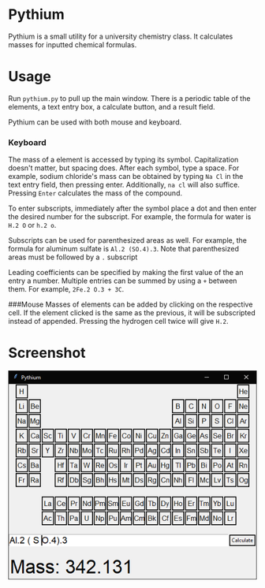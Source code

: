 # Pythium

Pythium is a small utility for a university chemistry class.
It calculates masses for inputted chemical formulas.

# Usage

Run `pythium.py` to pull up the main window. There is a 
periodic table of the elements, a text entry box, a calculate
button, and a result field.

Pythium can be used with both mouse and keyboard.

### Keyboard
The mass of a element is accessed by typing its symbol.
Capitalization doesn't matter, but spacing does. After each
symbol, type a space. For example, sodium chloride's mass can
be obtained by typing `Na Cl` in the text entry field, then
pressing enter. Additionally, `na cl` will also suffice.
Pressing `Enter` calculates the mass of the compound.

To enter subscripts, immediately after the symbol place a dot
and then enter the desired number for the subscript. For 
example, the formula for water is `H.2 O` or `h.2 o`.

Subscripts can be used for parenthesized areas as well. For
example, the formula for aluminum sulfate is `Al.2 (SO.4).3`.
Note that parenthesized areas must be followed by a `.` subscript

Leading coefficients can be specified by making the first value
of the an entry a number. Multiple entries can be summed by using
a `+` between them. For example, `2Fe.2 O.3 + 3C`.

###Mouse
Masses of elements can be added by clicking on the respective
cell. If the element clicked is the same as the previous, it will
be subscripted instead of appended. Pressing the hydrogen cell
twice will give `H.2`.


# Screenshot

![Pythium screenshot](./Screenshot.png?raw=true)